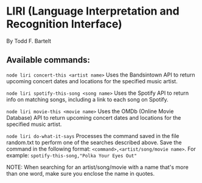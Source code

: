 # LIRI (Language Interpretation and Recognition Interface)
By Todd F. Bartelt

## Available commands:

```node liri concert-this <artist name>```
Uses the Bandsintown API to return upcoming concert dates and locations for the specified music artist.

```node liri spotify-this-song <song name>```
Uses the Spotify API to return info on matching songs, including a link to each song on Spotify.

```node liri movie-this <movie name>```
Uses the OMDb (Online Movie Database) API to return upcoming concert dates and locations for the specified music artist.

```node liri do-what-it-says```
Processes the command saved in the file random.txt to perform one of the searches described above. Save the command in the following format: ```<command>,<artist/song/movie name>```. For example:
```spotify-this-song,"Polka Your Eyes Out"```

NOTE: When searching for an artist/song/movie with a name that's more than one word, make sure you enclose the name in quotes.